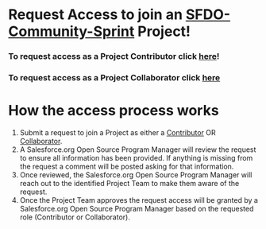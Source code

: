 # Request Access to join an [SFDO-Community-Sprint](https://github.com/SFDO-Community-Sprints) Project!

### To request access as a Project Contributor click [here](https://github.com/jacebryan/Request-Access/issues/new?assignees=jacebryan&labels=Access+-+Contributor&template=contributor-access.md&title=Contributor+Access+Request)!

### To request access as a Project Collaborator click [here](https://github.com/jacebryan/Request-Access/issues/new?assignees=jacebryan&labels=Access+-+Collaborator&template=collaborator-access.md&title=Collaborator+Access+Request)

# How the access process works
1. Submit a request to join a Project as either a [Contributor](https://github.com/jacebryan/Request-Access/issues/new?assignees=jacebryan&labels=Access+-+Contributor&template=contributor-access.md&title=Contributor+Access+Request) OR [Collaborator](https://github.com/jacebryan/Request-Access/issues/new?assignees=jacebryan&labels=Access+-+Collaborator&template=collaborator-access.md&title=Collaborator+Access+Request).
1. A Salesforce.org Open Source Program Manager will review the request to ensure all information has been provided. If anything is missing from the request a comment will be posted asking for that information.
1. Once reviewed, the Salesforce.org Open Source Program Manager will reach out to the identified Project Team to make them aware of the request.
1. Once the Project Team approves the request access will be granted by a Salesforce.org Open Source Program Manager based on the requested role (Contributor or Collaborator).

